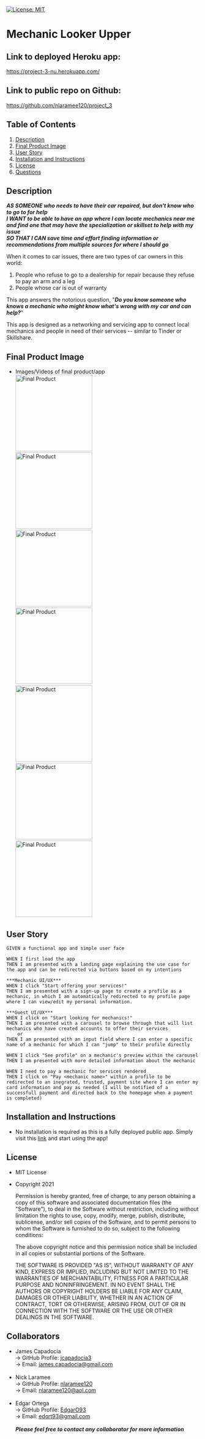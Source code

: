 [![License: MIT](https://img.shields.io/badge/License-MIT-yellow.svg)](https://opensource.org/licenses/MIT)
  
# Mechanic Looker Upper

## Link to deployed Heroku app:

https://project-3-nu.herokuapp.com/

## Link to public repo on Github:

https://github.com/nlaramee120/project_3

## Table of Contents
1. [Description](#Description)
2. [Final Product Image](#Final-Product-Image)
3. [User Story](#User-Story)
4. [Installation and Instructions](#Installation-and-Instructions)
5. [License](#License)
6. [Questions](#Questions)

## Description

***AS SOMEONE who needs to have their car repaired, but don't know who to go to for help<br>
I WANT to be able to have an app where I can locate mechanics near me and find one that may have the specialization or skillset to help with my issue<br>
SO THAT I CAN save time and effort finding information or recommendations from multiple sources for where I should go***

When it comes to car issues, there are two types of car owners in this world:

1) People who refuse to go to a dealership for repair because they refuse to pay an arm and a leg
2) People whose car is out of warranty

This app answers the notorious question, "***Do you know someone who knows a mechanic who might know what's wrong with my car and can help?***"

This app is designed as a networking and servicing app to connect local mechanics and people in need of their services -- similar to Tinder or Skillshare.

## Final Product Image

- Images/Videos of final product/app<br>
<img src="./client/public/images/readme2.png" alt="Final Product" width="200px"><br>
<img src="./client/public/images/readme3.png" alt="Final Product" width="200px"><br>
<img src="./client/public/images/readme4.png" alt="Final Product" width="200px"><br>
<img src="./client/public/images/readme6.png" alt="Final Product" width="200px"><br>
<img src="./client/public/images/readme7.png" alt="Final Product" width="200px"><br>
<img src="./client/public/images/readme8.png" alt="Final Product" width="200px"><br>
<img src="./client/public/images/readme5.png" alt="Final Product" width="200px"><br>


## User Story
```
GIVEN a functional app and simple user face

WHEN I first load the app
THEN I am presented with a landing page explaining the use case for the app and can be redirected via buttons based on my intentions

***Mechanic UI/UX***
WHEN I click "Start offering your services!"
THEN I am presented with a sign-up page to create a profile as a mechanic, in which I am automatically redirected to my profile page where I can view/edit my personal information.

***Guest UI/UX***
WHEN I click on "Start looking for mechanics!"
THEN I am presented with a carousel to browse through that will list mechanics who have created accounts to offer their services
    or
THEN I am presented with an input field where I can enter a specific name of a mechanic for which I can "jump" to their profile directly

WHEN I click "See profile" on a mechanic's preview within the carousel
THEN I am presented with more detailed information about the mechanic

WHEN I need to pay a mechanic for services rendered
THEN I click on "Pay <mechanic name>" within a profile to be redirected to an inegrated, trusted, payment site where I can enter my card information and pay as needed (I will be notified of a successfull payment and directed back to the homepage when a payment is completed)
```

## Installation and Instructions
- No installation is required as this is a fully deployed public app. Simply visit this <a href="https://project-3-nu.herokuapp.com/">link</a> and start using the app!

## License
- MIT License
- Copyright 2021

    Permission is hereby granted, free of charge, to any person obtaining a copy of this software and associated documentation files (the "Software"), to deal in the Software without restriction, including without limitation the rights to use, copy, modify, merge, publish, distribute, sublicense, and/or sell copies of the Software, and to permit persons to whom the Software is furnished to do so, subject to the following conditions:
    
    The above copyright notice and this permission notice shall be included in all copies or substantial portions of the Software.
    
    THE SOFTWARE IS PROVIDED "AS IS", WITHOUT WARRANTY OF ANY KIND, EXPRESS OR IMPLIED, INCLUDING BUT NOT LIMITED TO THE WARRANTIES OF MERCHANTABILITY, FITNESS FOR A PARTICULAR PURPOSE AND NONINFRINGEMENT. IN NO EVENT SHALL THE AUTHORS OR COPYRIGHT HOLDERS BE LIABLE FOR ANY CLAIM, DAMAGES OR OTHER LIABILITY, WHETHER IN AN ACTION OF CONTRACT, TORT OR OTHERWISE, ARISING FROM, OUT OF OR IN CONNECTION WITH THE SOFTWARE OR THE USE OR OTHER DEALINGS IN THE SOFTWARE.

## Collaborators
- James Capadocia<br>
-> GitHub Profile: <a href="https://github.com/jcapadocia3">jcapadocia3</a><br>
-> Email: james.capadocia@gmail.com<br><br>
- Nick Laramee<br>
-> GitHub Profile: <a href="https://github.com/nlaramee120">nlaramee120</a><br>
-> Email: nlaramee120@aol.com<br><br>
- Edgar Ortega<br>
-> GitHub Profile: <a href="https://github.com/EdgarO93">EdgarO93</a><br>
-> Email: edort93@gmail.com<br><br>
***Please feel free to contact any collaborator for more information***
